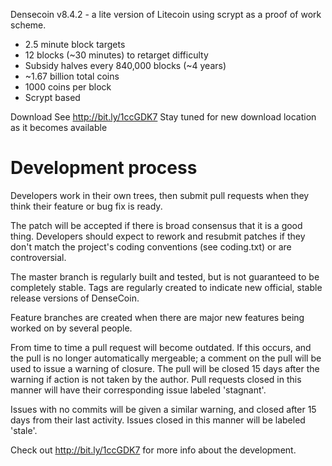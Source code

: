 Densecoin v8.4.2 - a lite version of Litecoin using scrypt as a proof of work scheme.

- 2.5 minute block targets
- 12 blocks (~30 minutes) to retarget difficulty
- Subsidy halves every 840,000 blocks (~4 years)
- ~1.67 billion total coins
- 1000 coins per block
- Scrypt based
 
Download
See http://bit.ly/1ccGDK7 Stay tuned for new download location as it becomes available

Development process
===================

Developers work in their own trees, then submit pull requests when
they think their feature or bug fix is ready.

The patch will be accepted if there is broad consensus that it is a
good thing.  Developers should expect to rework and resubmit patches
if they don't match the project's coding conventions (see coding.txt)
or are controversial.

The master branch is regularly built and tested, but is not guaranteed
to be completely stable. Tags are regularly created to indicate new
official, stable release versions of DenseCoin.

Feature branches are created when there are major new features being
worked on by several people.

From time to time a pull request will become outdated. If this occurs, and
the pull is no longer automatically mergeable; a comment on the pull will
be used to issue a warning of closure. The pull will be closed 15 days
after the warning if action is not taken by the author. Pull requests closed
in this manner will have their corresponding issue labeled 'stagnant'.

Issues with no commits will be given a similar warning, and closed after
15 days from their last activity. Issues closed in this manner will be 
labeled 'stale'. 

Check out http://bit.ly/1ccGDK7 for more info about the development.
